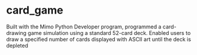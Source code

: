 # card_game
Built with the Mimo Python Developer program, programmed a card-drawing game simulation using a standard 52-card deck. Enabled users to draw a specified number of cards displayed with ASCII art until the deck is depleted
